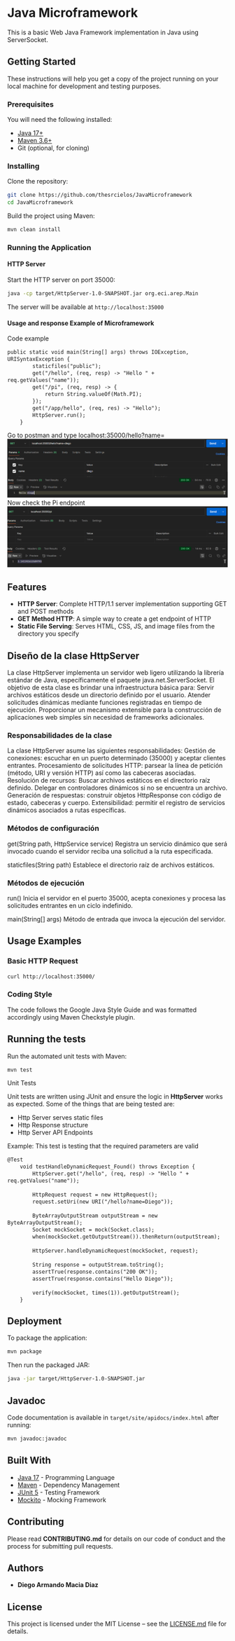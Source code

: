# Java Microframework
This is a basic Web Java Framework implementation in Java using ServerSocket.

## Getting Started
These instructions will help you get a copy of the project running on your local machine for development and testing purposes.

### Prerequisites
You will need the following installed:
- [Java 17+](https://jdk.java.net/)
- [Maven 3.6+](https://maven.apache.org/install.html)
- Git (optional, for cloning)

### Installing
Clone the repository:
```bash
git clone https://github.com/thesrcielos/JavaMicroframework
cd JavaMicroframework
```

Build the project using Maven:
```bash
mvn clean install
```

### Running the Application

#### HTTP Server
Start the HTTP server on port 35000:
```bash
java -cp target/HttpServer-1.0-SNAPSHOT.jar org.eci.arep.Main
```

The server will be available at `http://localhost:35000`

#### Usage and response Example of Microframework

Code example
````
public static void main(String[] args) throws IOException, URISyntaxException {
        staticfiles("public");
        get("/hello", (req, resp) -> "Hello " + req.getValues("name"));
        get("/pi", (req, resp) -> {
            return String.valueOf(Math.PI);
        });
        get("/app/hello", (req, res) -> "Hello");
        HttpServer.run();
    }
````
Go to postman and type localhost:35000/hello?name=<your-name>
![](/assets/img1.png)
Now check the Pi endpoint
![](/assets/img2.png)


## Features
- **HTTP Server**: Complete HTTP/1.1 server implementation supporting GET and POST methods
- **GET Method HTTP**: A simple way to create a get endpoint of HTTP
- **Static File Serving**: Serves HTML, CSS, JS, and image files from the directory you specify

## Diseño de la clase HttpServer

La clase HttpServer implementa un servidor web ligero utilizando la librería estándar de Java, específicamente el paquete java.net.ServerSocket. El objetivo de esta clase es brindar una infraestructura básica para:
Servir archivos estáticos desde un directorio definido por el usuario.
Atender solicitudes dinámicas mediante funciones registradas en tiempo de ejecución.
Proporcionar un mecanismo extensible para la construcción de aplicaciones web simples sin necesidad de frameworks adicionales.

### Responsabilidades de la clase

La clase HttpServer asume las siguientes responsabilidades:
Gestión de conexiones: escuchar en un puerto determinado (35000) y aceptar clientes entrantes.
Procesamiento de solicitudes HTTP: parsear la línea de petición (método, URI y versión HTTP) así como las cabeceras asociadas.
Resolución de recursos:
Buscar archivos estáticos en el directorio raíz definido.
Delegar en controladores dinámicos si no se encuentra un archivo.
Generación de respuestas: construir objetos HttpResponse con código de estado, cabeceras y cuerpo.
Extensibilidad: permitir el registro de servicios dinámicos asociados a rutas específicas.

### Métodos de configuración

get(String path, HttpService service)
Registra un servicio dinámico que será invocado cuando el servidor reciba una solicitud a la ruta especificada.

staticfiles(String path)
Establece el directorio raíz de archivos estáticos.

### Métodos de ejecución
run()
Inicia el servidor en el puerto 35000, acepta conexiones y procesa las solicitudes entrantes en un ciclo indefinido.

main(String[] args)
Método de entrada que invoca la ejecución del servidor.

## Usage Examples

### Basic HTTP Request
```bash
curl http://localhost:35000/
```

### Coding Style
The code follows the Google Java Style Guide and was formatted accordingly using Maven Checkstyle plugin.

## Running the tests

Run the automated unit tests with Maven:
```
mvn test
```
Unit Tests

Unit tests are written using JUnit and ensure the logic in **HttpServer** works as expected.
Some of the things that are being tested are:
* Http Server serves static files
* Http Response structure 
* Http Server API Endpoints

Example:
This test is testing that the required parameters are valid

```
@Test
    void testHandleDynamicRequest_Found() throws Exception {
        HttpServer.get("/hello", (req, resp) -> "Hello " + req.getValues("name"));

        HttpRequest request = new HttpRequest();
        request.setUri(new URI("/hello?name=Diego"));

        ByteArrayOutputStream outputStream = new ByteArrayOutputStream();
        Socket mockSocket = mock(Socket.class);
        when(mockSocket.getOutputStream()).thenReturn(outputStream);

        HttpServer.handleDynamicRequest(mockSocket, request);

        String response = outputStream.toString();
        assertTrue(response.contains("200 OK"));
        assertTrue(response.contains("Hello Diego"));

        verify(mockSocket, times(1)).getOutputStream();
    }
```

## Deployment
To package the application:
```bash
mvn package
```

Then run the packaged JAR:
```bash
java -jar target/HttpServer-1.0-SNAPSHOT.jar
```

## Javadoc
Code documentation is available in `target/site/apidocs/index.html` after running:
```bash
mvn javadoc:javadoc
```

## Built With
* [Java 17](https://www.oracle.com/java/technologies/javase/jdk11-archive-downloads.html) - Programming Language
* [Maven](https://maven.apache.org/) - Dependency Management
* [JUnit 5](https://junit.org/junit5/) - Testing Framework
* [Mockito](https://mockito.org/) - Mocking Framework

## Contributing
Please read **CONTRIBUTING.md** for details on our code of conduct and the process for submitting pull requests.

## Authors
* **Diego Armando Macia Diaz** 

## License
This project is licensed under the MIT License – see the [LICENSE.md](LICENSE.md) file for details.
